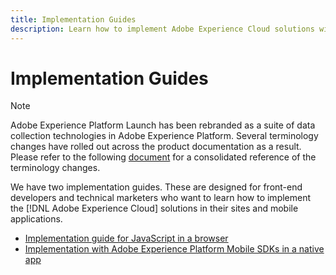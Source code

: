 ```yaml
---
title: Implementation Guides
description: Learn how to implement Adobe Experience Cloud solutions with tags.
---
```

# Implementation Guides

>[!NOTE]
>
>Adobe Experience Platform Launch has been rebranded as a suite of data collection technologies in Adobe Experience Platform. Several terminology changes have rolled out across the product documentation as a result. Please refer to the following [document](../term-updates.md) for a consolidated reference of the terminology changes.

We have two implementation guides. These are designed for front-end developers and technical marketers who want to learn how to implement the [!DNL Adobe Experience Cloud] solutions in their sites and mobile applications.

* [Implementation guide for JavaScript in a browser](https://experienceleague.adobe.com/docs/experience-cloud/implementing-in-websites-with-launch/index.html)
* [Implementation with Adobe Experience Platform Mobile SDKs in a native app](https://aep-sdks.gitbook.io/docs/)
